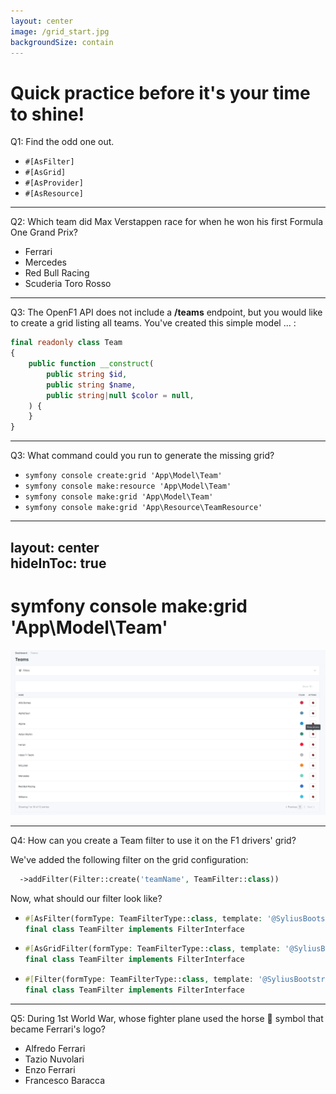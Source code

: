 ```yaml
---
layout: center
image: /grid_start.jpg
backgroundSize: contain
---
```


# Quick practice before it's your time to shine!
Q1: Find the odd one out.

<v-clicks>

* ```#[AsFilter] ```
* ```#[AsGrid]```
* <span v-mark="{ at: 5, color: 'red', type: 'circle' }">```#[AsProvider]```</span>
* ```#[AsResource]```


</v-clicks>

<!--
*Estelle*
-->

---

Q2: Which team did Max Verstappen race for when he won his first Formula One Grand Prix?

<v-clicks>

* Ferrari
* Mercedes
* <span v-mark="{ at: 5, color: 'red', type: 'circle' }">Red Bull Racing</span>
* Scuderia Toro Rosso


</v-clicks>

<!--
*Loïc*
-->

---

Q3: The OpenF1 API does not include a **/teams** endpoint, but you would like to create a grid listing all teams.
You've created this simple model ... : 

```php
final readonly class Team
{
    public function __construct(
        public string $id,
        public string $name,
        public string|null $color = null,
    ) {
    }
}
```

<!--
*Estelle*
-->

---

Q3: What command could you run to generate the missing grid?

<v-clicks>

* ```symfony console create:grid 'App\Model\Team'```
* ```symfony console make:resource 'App\Model\Team'```
* <span v-mark="{ at: 5, color: 'red', type: 'circle' }">```symfony console make:grid 'App\Model\Team'```</span>
* ```symfony console make:grid 'App\Resource\TeamResource'```

</v-clicks>

<!--
*Estelle*

    Although technically, we still need to add a TeamResource to generate routing.
-->


---
layout: center  
hideInToc: true
---

# symfony console make:grid 'App\Model\Team'

<img src="/teams_grid.png">

<!--
*Loïc*
-->

---

Q4: How can you create a Team filter to use it on the F1 drivers' grid?

We've added the following filter on the grid configuration:

```php
  ->addFilter(Filter::create('teamName', TeamFilter::class)) 
```

Now, what should our filter look like?

<v-clicks>

* ```php
  #[AsFilter(formType: TeamFilterType::class, template: '@SyliusBootstrapAdminUi/shared/grid/filter/select.html.twig',)]
  final class TeamFilter implements FilterInterface


* ```php
  #[AsGridFilter(formType: TeamFilterType::class, template: '@SyliusBootstrapAdminUi/shared/grid/filter/select.html.twig',)]
  final class TeamFilter implements FilterInterface


* ```php
  #[Filter(formType: TeamFilterType::class, template: '@SyliusBootstrapAdminUi/shared/grid/filter/select.html.twig',)]
  final class TeamFilter implements FilterInterface


</v-clicks>


<!--
*Loïc*

We have our driver's grid.

And we've added this following filter on the grid configuration/

Now, what should our filter definition look like?

Do we need to use the `AsFilter` attribute?
AsGridFilter attribute, or, Filter attribute.
-->

---

Q5: During 1st World War, whose fighter plane used the horse 🐴 symbol that became Ferrari's logo?

<v-clicks>

* Alfredo Ferrari
* Tazio Nuvolari
* Enzo Ferrari
* <span v-mark="{ at: 5, color: 'red', type: 'circle' }">Francesco Baracca</span>


</v-clicks>

<!--
*Estelle*
-->


